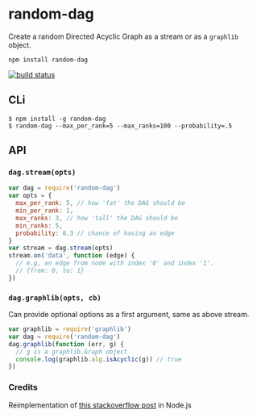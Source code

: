 # random-dag

Create a random Directed Acyclic Graph as a stream or as a `graphlib` object.

```npm install random-dag```

[![build status](http://img.shields.io/travis/karissa/random-dag.svg?style=flat)](http://travis-ci.org/karissa/random-dag)

## CLi

```
$ npm install -g random-dag
$ random-dag --max_per_rank=5 --max_ranks=100 --probability=.5
```

## API

### `dag.stream(opts)`

```js
var dag = require('random-dag')
var opts = {
  max_per_rank: 5, // how 'fat' the DAG should be
  min_per_rank: 1,
  max_ranks: 3, // how 'tall' the DAG should be
  min_ranks: 5,
  probability: 0.3 // chance of having an edge
}
var stream = dag.stream(opts)
stream.on('data', function (edge) {
  // e.g, an edge from node with index '0' and index '1'.
  // {from: 0, to: 1}
})
```

### `dag.graphlib(opts, cb)`

Can provide optional options as a first argument, same as above stream.

```js
var graphlib = require('graphlib')
var dag = require('random-dag')
dag.graphlib(function (err, g) {
  // g is a graphlib.Graph object
  console.log(graphlib.alg.isAcyclic(g)) // true
})
```

### Credits

Reimplementation of [this stackoverflow post](http://stackoverflow.com/questions/12790337/generating-a-random-dag) in Node.js

